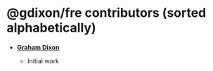 # @gdixon/fre contributors (sorted alphabetically)

- **[Graham Dixon](https://github.com/gdixon)**

  - Initial work
